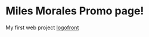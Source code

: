 # Miles Morales Promo page!
My first web project
[logofront](https://user-images.githubusercontent.com/74986114/110688461-44b56100-81ea-11eb-98f3-2e65aac9a303.png)

